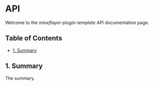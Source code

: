 # API <!-- omit in toc -->

Welcome to the *mineflayer-plugin-template* API documentation page.

## Table of Contents <!-- omit in toc -->

- [1. Summary](#1-summary)

## 1. Summary

The summary.